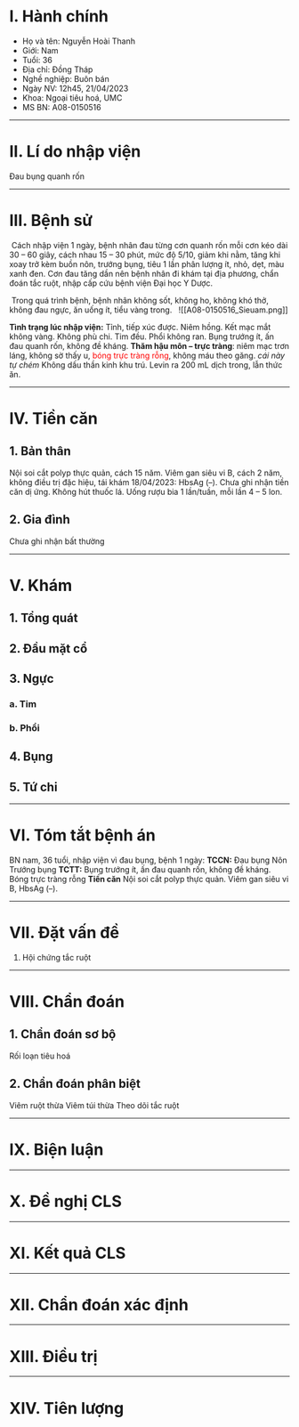 # I. Hành chính

- Họ và tên: Nguyễn Hoài Thanh
- Giới: Nam
- Tuổi: 36
- Địa chỉ: Đồng Tháp
- Nghề nghiệp: Buôn bán
- Ngày NV: 12h45, 21/04/2023
- Khoa: Ngoại tiêu hoá, UMC
- MS BN: A08-0150516

---

# II. Lí do nhập viện

Đau bụng quanh rốn

---

# III. Bệnh sử

 Cách nhập viện 1 ngày, bệnh nhân đau từng cơn quanh rốn mỗi cơn kéo dài 30 – 60 giây, cách nhau 15 – 30 phút, mức độ 5/10, giảm khi nằm, tăng khi xoay trở kèm buồn nôn, trướng bụng, tiêu 1 lần phân lượng ít, nhỏ, dẹt, màu xanh đen. Cơn đau tăng dần nên bệnh nhân đi khám tại địa phương, chẩn đoán tắc ruột, nhập cấp cứu bệnh viện Đại học Y Dược.

 Trong quá trình bệnh, bệnh nhân không sốt, không ho, không khó thở, không đau ngực, ăn uống ít, tiểu vàng trong.
 
![[A08-0150516_Sieuam.png]]

**Tình trạng lúc nhập viện:**
Tỉnh, tiếp xúc được.
Niêm hồng.
Kết mạc mắt không vàng.
Không phù chi.
Tim đều.
Phổi không ran.
Bụng trướng ít, ấn đau quanh rốn, không đề kháng.
**Thăm hậu môn – trực tràng**: niêm mạc trơn láng, không sờ thấy u, <font color="red">bóng trực tràng rỗng</font>, không máu theo găng. *cái này tự chém*
Không dấu thần kinh khu trú.
Levin ra 200 mL dịch trong, lẫn thức ăn.

---

# IV. Tiền căn
## 1. Bản thân
Nội soi cắt polyp thực quản, cách 15 năm.
Viêm gan siêu vi B, cách 2 năm, không điều trị đặc hiệu, tái khám 18/04/2023: HbsAg (–).
Chưa ghi nhận tiền căn dị ứng.
Không hút thuốc lá.
Uống rượu bia 1 lần/tuần, mỗi lần 4 – 5 lon.

## 2. Gia đình
Chưa ghi nhận bất thường

---

# V. Khám
## 1. Tổng quát

## 2. Đầu mặt cổ

## 3. Ngực

### a. Tim


### b. Phổi


## 4. Bụng


## 5. Tứ chi


---

# VI. Tóm tắt bệnh án

BN nam, 36 tuổi, nhập viện vì đau bụng, bệnh 1 ngày:
**TCCN:**
Đau bụng
Nôn
Trướng bụng
**TCTT:**
Bụng trướng ít, ấn đau quanh rốn, không đề kháng.
Bóng trực tràng rỗng
**Tiền căn**
Nội soi cắt polyp thực quản.
Viêm gan siêu vi B, HbsAg (–).


---

# VII. Đặt vấn đề

1. Hội chứng tắc ruột

---

# VIII. Chẩn đoán
## 1. Chẩn đoán sơ bộ

Rối loạn tiêu hoá

## 2. Chẩn đoán phân biệt

Viêm ruột thừa
Viêm túi thừa
Theo dõi tắc ruột

---

# IX. Biện luận



---

# X. Đề nghị CLS


---

# XI. Kết quả CLS

---

# XII. Chẩn đoán xác định

---

# XIII. Điều trị


---


# XIV. Tiên lượng
